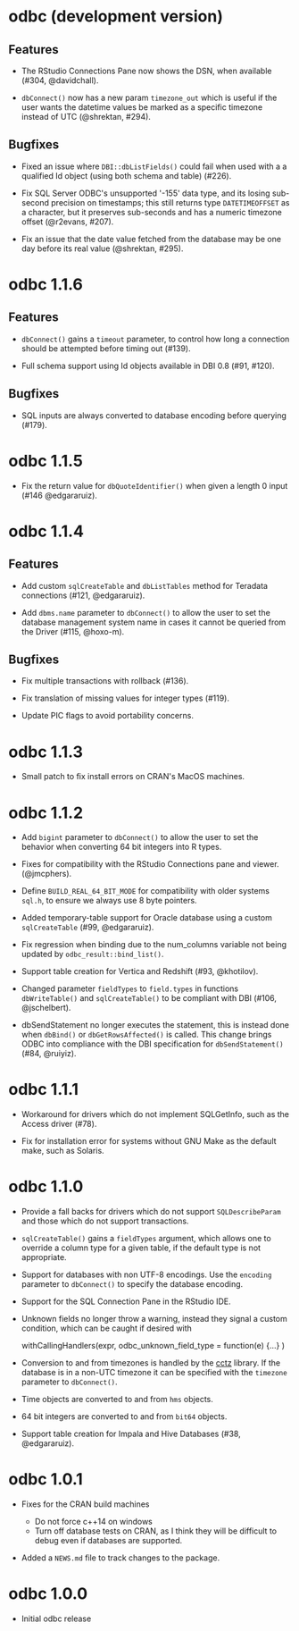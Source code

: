 # odbc (development version)

## Features

* The RStudio Connections Pane now shows the DSN, when available (#304, @davidchall).

* `dbConnect()` now has a new param `timezone_out` which is useful if the user wants 
  the datetime values be marked as a specific timezone instead of UTC (@shrektan, #294).

## Bugfixes

* Fixed an issue where `DBI::dbListFields()` could fail when used with a
  a qualified Id object (using both schema and table) (#226).

* Fix SQL Server ODBC's unsupported '-155' data type, and its losing
  sub-second precision on timestamps; this still returns type
  `DATETIMEOFFSET` as a character, but it preserves sub-seconds and
  has a numeric timezone offset (@r2evans, #207).
  
* Fix an issue that the date value fetched from the database may be one
  day before its real value (@shrektan, #295).

# odbc 1.1.6

## Features

* `dbConnect()` gains a `timeout` parameter, to control how long a connection
  should be attempted before timing out (#139).

* Full schema support using Id objects available in DBI 0.8 (#91, #120).

## Bugfixes

* SQL inputs are always converted to database encoding before querying (#179).

# odbc 1.1.5

* Fix the return value for `dbQuoteIdentifier()` when given a length 0 input
  (#146 @edgararuiz).

# odbc 1.1.4

## Features

* Add custom `sqlCreateTable` and `dbListTables` method for Teradata
  connections (#121, @edgararuiz).

* Add `dbms.name` parameter to `dbConnect()` to allow the user to set the
  database management system name in cases it cannot be queried from the
  Driver (#115, @hoxo-m).

## Bugfixes

* Fix multiple transactions with rollback (#136).

* Fix translation of missing values for integer types (#119).

* Update PIC flags to avoid portability concerns.

# odbc 1.1.3

* Small patch to fix install errors on CRAN's MacOS machines.

# odbc 1.1.2

* Add `bigint` parameter to `dbConnect()` to allow the user to set the behavior
  when converting 64 bit integers into R types.

* Fixes for compatibility with the RStudio Connections pane and
  viewer. (@jmcphers).

* Define `BUILD_REAL_64_BIT_MODE` for compatibility with older systems `sql.h`,
  to ensure we always use 8 byte pointers.

* Added temporary-table support for Oracle database using a custom
  `sqlCreateTable` (#99, @edgararuiz).

* Fix regression when binding due to the num_columns variable not being updated
  by `odbc_result::bind_list()`.

* Support table creation for Vertica and Redshift (#93, @khotilov).

* Changed parameter `fieldTypes` to `field.types` in functions `dbWriteTable()`
  and `sqlCreateTable()` to be compliant with DBI (#106, @jschelbert).

* dbSendStatement no longer executes the statement, this is instead done when
  `dbBind()` or `dbGetRowsAffected()` is called. This change brings ODBC into
  compliance with the DBI specification for `dbSendStatement()` (#84, @ruiyiz).

# odbc 1.1.1

* Workaround for drivers which do not implement SQLGetInfo, such as the Access
  driver (#78).

* Fix for installation error for systems without GNU Make as the default make, such as
  Solaris.

# odbc 1.1.0

* Provide a fall backs for drivers which do not support `SQLDescribeParam` and
  those which do not support transactions.

* `sqlCreateTable()` gains a `fieldTypes` argument, which allows one to
  override a column type for a given table, if the default type is not
  appropriate.

* Support for databases with non UTF-8 encodings. Use the `encoding` parameter
  to `dbConnect()` to specify the database encoding.

* Support for the SQL Connection Pane in the RStudio IDE.

* Unknown fields no longer throw a warning, instead they signal a custom
  condition, which can be caught if desired with

    withCallingHandlers(expr, odbc_unknown_field_type = function(e) {...} )

* Conversion to and from timezones is handled by the
  [cctz](https://github.com/google/cctz) library. If the database is in a non-UTC
  timezone it can be specified with the `timezone` parameter to `dbConnect()`.

* Time objects are converted to and from `hms` objects.

* 64 bit integers are converted to and from `bit64` objects.

* Support table creation for Impala and Hive Databases (#38, @edgararuiz).

# odbc 1.0.1

* Fixes for the CRAN build machines
  - Do not force c++14 on windows
  - Turn off database tests on CRAN, as I think they will be difficult 
    to debug even if databases are supported.

* Added a `NEWS.md` file to track changes to the package.

# odbc 1.0.0

* Initial odbc release
